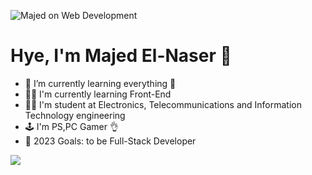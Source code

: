 ![Majed on Web Development](https://github.com/mremperorx/majedCode/blob/main/Nothing.jpg)


[facebook]: https://www.facebook.com/majed.alnasr.7/
[instagram]: https://www.instagram.com/elnasermajed/
[linkedin]: https://www.linkedin.com/in/majedel-naser/
[youtube]: https://www.youtube.com/channel/UCbiCFLz0goNo6pxHdZ5TamQ

# Hye, I'm Majed El-Naser 👋

- 🌱 I’m currently learning everything 🤣
- 👩‍💻 I'm currently learning Front-End 
- 👩‍🔬 I'm student at Electronics, Telecommunications and Information Technology engineering
- 🕹 I'm PS,PC Gamer 👌
- 🥅 2023 Goals: to be Full-Stack Developer


<img align="left" wdith="45%" src="https://github-readme-stats.vercel.app/api/top-langs/?username=anuraghazra&layout=compact" />


